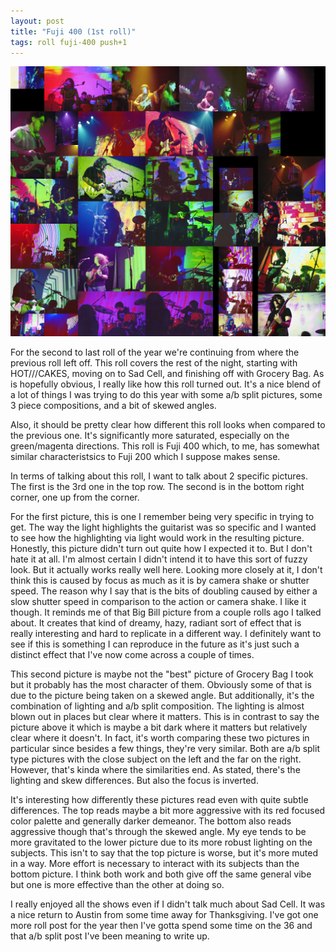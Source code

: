 ```yaml
---
layout: post
title: "Fuji 400 (1st roll)"
tags: roll fuji-400 push+1
---
```


![Fuji 400](/assets/rolls/Fuji400-1.jpg)

For the second to last roll of the year we're continuing from where the previous roll left off. This roll covers the rest of the night, starting with HOT///CAKES, moving on to Sad Cell, and finishing off with Grocery Bag. As is hopefully obvious, I really like how this roll turned out. It's a nice blend of a lot of things I was trying to do this year with some a/b split pictures, some 3 piece compositions, and a bit of skewed angles.

Also, it should be pretty clear how different this roll looks when compared to the previous one. It's significantly more saturated, especially on the green/magenta directions. This roll is Fuji 400 which, to me, has somewhat similar characteristsics to Fuji 200 which I suppose makes sense.

In terms of talking about this roll, I want to talk about 2 specific pictures. The first is the 3rd one in the top row. The second is in the bottom right corner, one up from the corner.

For the first picture, this is one I remember being very specific in trying to get. The way the light highlights the guitarist was so specific and I wanted to see how the highlighting via light would work in the resulting picture. Honestly, this picture didn't turn out quite how I expected it to. But I don't hate it at all. I'm almost certain I didn't intend it to have this sort of fuzzy look. But it actually works really well here. Looking more closely at it, I don't think this is caused by focus as much as it is by camera shake or shutter speed. The reason why I say that is the bits of doubling caused by either a slow shutter speed in comparison to the action or camera shake. I like it though. It reminds me of that Big Bill picture from a couple rolls ago I talked about. It creates that kind of dreamy, hazy, radiant sort of effect that is really interesting and hard to replicate in a different way. I definitely want to see if this is something I can reproduce in the future as it's just such a distinct effect that I've now come across a couple of times.

This second picture is maybe not the "best" picture of Grocery Bag I took but it probably has the most character of them. Obviously some of that is due to the picture being taken on a skewed angle. But additionally, it's the combination of lighting and a/b split composition. The lighting is almost blown out in places but clear where it matters. This is in contrast to say the picture above it which is maybe a bit dark where it matters but relatively clear where it doesn't. In fact, it's worth comparing these two pictures in particular since besides a few things, they're very similar. Both are a/b split type pictures with the close subject on the left and the far on the right. However, that's kinda where the similarities end. As stated, there's the lighting and skew differences. But also the focus is inverted.

It's interesting how differently these pictures read even with quite subtle differences. The top reads maybe a bit more aggressive with its red focused color palette and generally darker demeanor. The bottom also reads aggressive though that's through the skewed angle. My eye tends to be more gravitated to the lower picture due to its more robust lighting on the subjects. This isn't to say that the top picture is worse, but it's more muted in a way. More effort is necessary to interact with its subjects than the bottom picture. I think both work and both give off the same general vibe but one is more effective than the other at doing so.

I really enjoyed all the shows even if I didn't talk much about Sad Cell. It was a nice return to Austin from some time away for Thanksgiving. I've got one more roll post for the year then I've gotta spend some time on the 36 and that a/b split post I've been meaning to write up.

